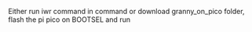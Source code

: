 Either run iwr command in command   or   download granny_on_pico folder, flash the pi pico on BOOTSEL and run
